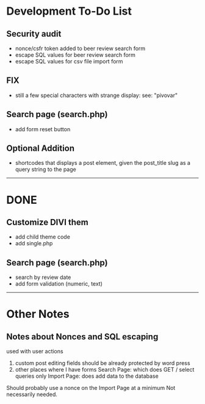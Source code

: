 # Development To-Do List
## Security audit
- nonce/csfr token added to beer review search form
- escape SQL values for beer review search form
- escape SQL values for csv file import form
## FIX
- still a few special characters with strange display:
see: "pivovar"
## Search page (search.php)
- add form reset button
## Optional Addition
- shortcodes that displays a post element, given the post_title slug as a query string to the page

---------------------------------------
# DONE
## Customize DIVI them
- add child theme code
- add single.php

## Search page (search.php)
- search by review date
- add form validation (numeric, text)

---------------------------------------

# Other Notes
## Notes about Nonces and SQL escaping
used with user actions
1. custom post editing fields should be already protected by word press
2. other places where I have forms
Search Page: which does GET / select queries only
Import Page: does add data to the database

Should probably use a nonce on the Import Page at a minimum
Not necessarily needed.






